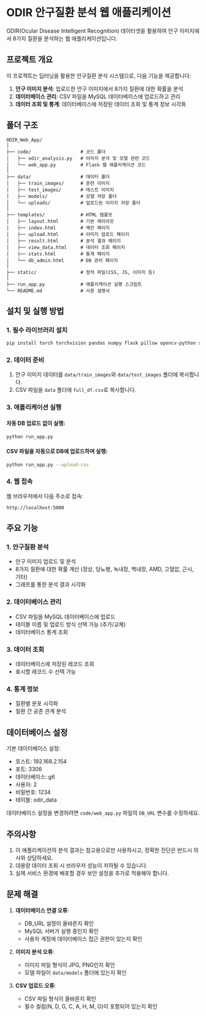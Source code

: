 # ODIR 안구질환 분석 웹 애플리케이션

ODIR(Ocular Disease Intelligent Recognition) 데이터셋을 활용하여 안구 이미지에서 8가지 질환을 분석하는 웹 애플리케이션입니다.

## 프로젝트 개요

이 프로젝트는 딥러닝을 활용한 안구질환 분석 시스템으로, 다음 기능을 제공합니다:

1. **안구 이미지 분석**: 업로드한 안구 이미지에서 8가지 질환에 대한 확률을 분석
2. **데이터베이스 관리**: CSV 파일을 MySQL 데이터베이스에 업로드하고 관리
3. **데이터 조회 및 통계**: 데이터베이스에 저장된 데이터 조회 및 통계 정보 시각화

## 폴더 구조

```
ODIR_Web_App/
│
├── code/                  # 코드 폴더
│   ├── odir_analysis.py   # 이미지 분석 및 모델 관련 코드
│   └── web_app.py         # Flask 웹 애플리케이션 코드
│
├── data/                  # 데이터 폴더
│   ├── train_images/      # 훈련 이미지 
│   ├── test_images/       # 테스트 이미지
│   ├── models/            # 모델 저장 폴더
│   └── uploads/           # 업로드된 이미지 저장 폴더
│
├── templates/             # HTML 템플릿
│   ├── layout.html        # 기본 레이아웃
│   ├── index.html         # 메인 페이지
│   ├── upload.html        # 이미지 업로드 페이지
│   ├── result.html        # 분석 결과 페이지
│   ├── view_data.html     # 데이터 조회 페이지
│   ├── stats.html         # 통계 페이지
│   └── db_admin.html      # DB 관리 페이지
│
├── static/                # 정적 파일(CSS, JS, 이미지 등)
│
├── run_app.py             # 애플리케이션 실행 스크립트
└── README.md              # 사용 설명서
```

## 설치 및 실행 방법

### 1. 필수 라이브러리 설치

```bash
pip install torch torchvision pandas numpy flask pillow opencv-python sqlalchemy mysql-connector-python scikit-learn
```

### 2. 데이터 준비

1. 안구 이미지 데이터를 `data/train_images`와 `data/test_images` 폴더에 복사합니다.
2. CSV 파일을 `data` 폴더에 `full_df.csv`로 복사합니다.

### 3. 애플리케이션 실행

#### 자동 DB 업로드 없이 실행:
```bash
python run_app.py
```

#### CSV 파일을 자동으로 DB에 업로드하며 실행:
```bash
python run_app.py --upload-csv
```

### 4. 웹 접속

웹 브라우저에서 다음 주소로 접속:
```
http://localhost:5000
```

## 주요 기능

### 1. 안구질환 분석
- 안구 이미지 업로드 및 분석
- 8가지 질환에 대한 확률 계산 (정상, 당뇨병, 녹내장, 백내장, AMD, 고혈압, 근시, 기타)
- 그래프를 통한 분석 결과 시각화

### 2. 데이터베이스 관리
- CSV 파일을 MySQL 데이터베이스에 업로드
- 테이블 이름 및 업로드 방식 선택 가능 (추가/교체)
- 데이터베이스 통계 조회

### 3. 데이터 조회
- 데이터베이스에 저장된 레코드 조회
- 표시할 레코드 수 선택 가능

### 4. 통계 정보
- 질환별 분포 시각화
- 질환 간 공존 관계 분석

## 데이터베이스 설정

기본 데이터베이스 설정:
- 호스트: 192.168.2.154
- 포트: 3306
- 데이터베이스: g6
- 사용자: 2
- 비밀번호: 1234
- 테이블: odir_data

데이터베이스 설정을 변경하려면 `code/web_app.py` 파일의 `DB_URL` 변수를 수정하세요.

## 주의사항

1. 이 애플리케이션의 분석 결과는 참고용으로만 사용하시고, 정확한 진단은 반드시 의사와 상담하세요.
2. 대용량 데이터 조회 시 브라우저 성능이 저하될 수 있습니다.
3. 실제 서비스 환경에 배포할 경우 보안 설정을 추가로 적용해야 합니다.

## 문제 해결

1. **데이터베이스 연결 오류**: 
   - DB_URL 설정이 올바른지 확인
   - MySQL 서버가 실행 중인지 확인
   - 사용자 계정에 데이터베이스 접근 권한이 있는지 확인

2. **이미지 분석 오류**:
   - 이미지 파일 형식이 JPG, PNG인지 확인
   - 모델 파일이 `data/models` 폴더에 있는지 확인

3. **CSV 업로드 오류**:
   - CSV 파일 형식이 올바른지 확인
   - 필수 컬럼(N, D, G, C, A, H, M, O)이 포함되어 있는지 확인
